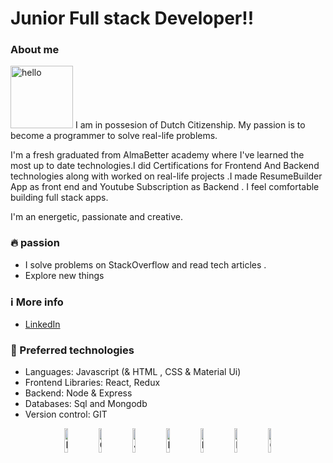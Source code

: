 # Junior Full stack Developer!!
### About me
<img src="https://i.pinimg.com/originals/49/27/84/4927849d453932ff05aba4fe7a06dd12.gif" width="100" height="100" alt="hello">
I am in possesion of Dutch Citizenship. My passion is to become a programmer to solve real-life problems.

I'm a fresh graduated from AlmaBetter academy where I've learned the most up to date technologies.I did Certifications for Frontend And Backend technologies along with worked on real-life projects .I made ResumeBuilder App  as front end and Youtube Subscription as Backend .
I feel comfortable building full stack apps.

I'm an energetic, passionate and creative. 

### 🔥 passion 

- I solve problems on StackOverflow and read tech articles .
- Explore new things


### ℹ️ More info

- [LinkedIn](https://www.linkedin.com/in/dr-samapika-sahoo-2b7688a2/)

### 🤖 Preferred technologies

- Languages: Javascript (& HTML , CSS & Material Ui)
- Frontend Libraries: React, Redux
- Backend: Node & Express
- Databases: Sql and Mongodb
- Version control: GIT

<p align="center">
    <img src="https://user-images.githubusercontent.com/31222514/149814154-3de042e2-bccf-4f0e-8d0e-98a2dbcae7c0.png" width="10%" alt="HTML logo">
    <img src="https://user-images.githubusercontent.com/31222514/149813532-e214a55c-9b91-4b71-bb17-0dcf18903f7a.png" width="10%" alt="CSS logo">
    <img src="https://user-images.githubusercontent.com/31222514/149812547-405716a0-b974-4da4-b749-f2b4a8adc1d8.png" width="10%" alt="Javascript logo">
    <img src="https://user-images.githubusercontent.com/31222514/149813755-3f74a208-1e4c-4d81-b848-1d4f1a18b969.png" width="10%" alt="React logo">
    <img src="https://user-images.githubusercontent.com/31222514/149943049-95f0909a-9c2b-4fae-bd04-647d531dd10d.png" width="10%" alt="NODE logo">
    <img src="https://upload.wikimedia.org/wikipedia/commons/thumb/2/29/Postgresql_elephant.svg/1200px-Postgresql_elephant.svg.png" width="10%" alt="NODE logo">
    <img src="https://user-images.githubusercontent.com/31222514/149814004-a3a2bf91-a257-4d1c-bdff-e1079a524359.png" width="10%" alt="GIT logo">
</p>
